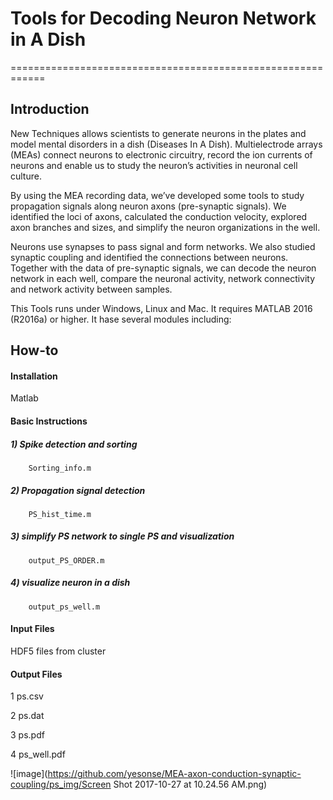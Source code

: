 # Tools for Decoding Neuron Network in A Dish
============================================================

Introduction
------------

New Techniques allows scientists to generate neurons in the plates and model mental disorders in a dish (Diseases In A Dish). Multielectrode arrays (MEAs) connect neurons to electronic circuitry, record the ion currents of neurons and enable us to study the neuron’s activities in neuronal cell culture.

By using the MEA recording data, we’ve developed some tools to study propagation signals along neuron axons (pre-synaptic signals). We identified the loci of axons, calculated the conduction velocity, explored axon branches and sizes, and simplify the neuron organizations in the well.

Neurons use synapses to pass signal and form networks. We also studied synaptic coupling and identified the connections between neurons. Together with the data of pre-synaptic signals, we can decode the neuron network in each well, compare the neuronal activity, network connectivity and network activity between samples.

This Tools runs under Windows, Linux and Mac. It requires MATLAB 2016 (R2016a) or higher. It hase several modules including:



How-to
------

#### Installation
Matlab 

#### Basic Instructions

##### 1) Spike detection and sorting
        Sorting_info.m
##### 2) Propagation signal detection 
        PS_hist_time.m
##### 3) simplify PS network to single PS and visualization                                                                           
        output_PS_ORDER.m       
##### 4) visualize neuron in a dish                                                                                                       
        output_ps_well.m

#### Input Files

HDF5 files from cluster


#### Output Files

1 ps.csv

2 ps.dat

3 ps.pdf

4 ps_well.pdf

 ![image](https://github.com/yesonse/MEA-axon-conduction-synaptic-coupling/ps_img/Screen Shot 2017-10-27 at 10.24.56 AM.png)

